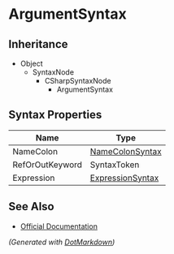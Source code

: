 # ArgumentSyntax

## Inheritance

* Object
  * SyntaxNode
    * CSharpSyntaxNode
      * ArgumentSyntax

## Syntax Properties

| Name            | Type                                    |
| --------------- | --------------------------------------- |
| NameColon       | [NameColonSyntax](NameColonSyntax.md)   |
| RefOrOutKeyword | SyntaxToken                             |
| Expression      | [ExpressionSyntax](ExpressionSyntax.md) |

## See Also

* [Official Documentation](https://docs.microsoft.com/en-us/dotnet/api/microsoft.codeanalysis.csharp.syntax.argumentsyntax)


*\(Generated with [DotMarkdown](http://github.com/JosefPihrt/DotMarkdown)\)*